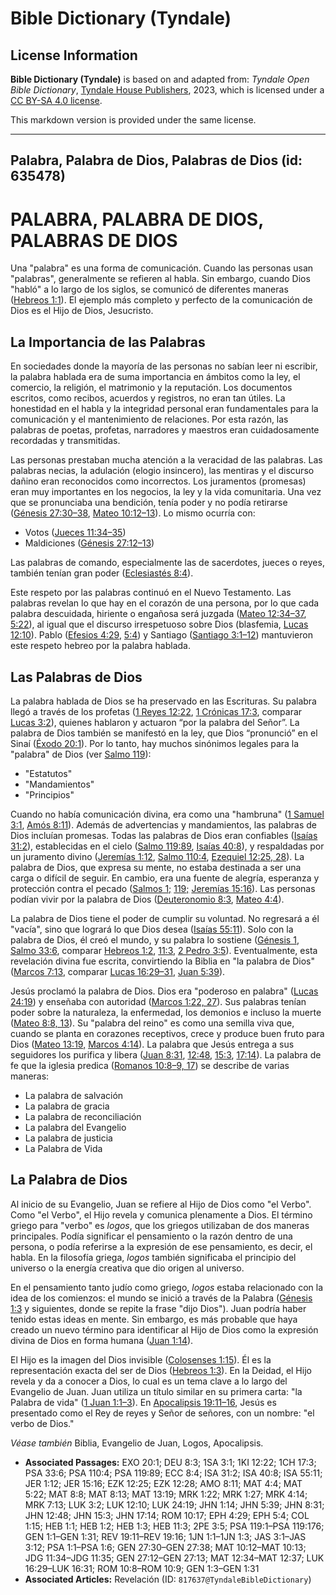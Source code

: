 # Bible Dictionary (Tyndale)

## License Information

**Bible Dictionary (Tyndale)** is based on and adapted from: _Tyndale Open Bible Dictionary_, [Tyndale House Publishers](https://tyndaleopenresources.com/), 2023, which is licensed under a [CC BY-SA 4.0 license](https://creativecommons.org/licenses/by-sa/4.0/legalcode.en).

This markdown version is provided under the same license.



--------------------------------

## Palabra, Palabra de Dios, Palabras de Dios (id: 635478)

PALABRA, PALABRA DE DIOS, PALABRAS DE DIOS
==========================================

Una "palabra" es una forma de comunicación. Cuando las personas usan "palabras", generalmente se refieren al habla. Sin embargo, cuando Dios "habló" a lo largo de los siglos, se comunicó de diferentes maneras ([Hebreos 1:1](https://ref.ly/Heb1:1)). El ejemplo más completo y perfecto de la comunicación de Dios es el Hijo de Dios, Jesucristo.

La Importancia de las Palabras
------------------------------

En sociedades donde la mayoría de las personas no sabían leer ni escribir, la palabra hablada era de suma importancia en ámbitos como la ley, el comercio, la religión, el matrimonio y la reputación. Los documentos escritos, como recibos, acuerdos y registros, no eran tan útiles. La honestidad en el habla y la integridad personal eran fundamentales para la comunicación y el mantenimiento de relaciones. Por esta razón, las palabras de poetas, profetas, narradores y maestros eran cuidadosamente recordadas y transmitidas.

Las personas prestaban mucha atención a la veracidad de las palabras. Las palabras necias, la adulación (elogio insincero), las mentiras y el discurso dañino eran reconocidos como incorrectos. Los juramentos (promesas) eran muy importantes en los negocios, la ley y la vida comunitaria. Una vez que se pronunciaba una bendición, tenía poder y no podía retirarse ([Génesis 27:30–38](https://ref.ly/Gen27:30-Gen27:38), [Mateo 10:12–13](https://ref.ly/Matt10:12-Matt10:13)). Lo mismo ocurría con:

* Votos ([Jueces 11:34–35](https://ref.ly/Judg11:34-Judg11:35))
* Maldiciones ([Génesis 27:12–13](https://ref.ly/Gen27:12-Gen27:13))

Las palabras de comando, especialmente las de sacerdotes, jueces o reyes, también tenían gran poder ([Eclesiastés 8:4](https://ref.ly/Eccl8:4)).

Este respeto por las palabras continuó en el Nuevo Testamento. Las palabras revelan lo que hay en el corazón de una persona, por lo que cada palabra descuidada, hiriente o engañosa será juzgada ([Mateo 12:34–37](https://ref.ly/Matt12:34-Matt12:37), [5:22](https://ref.ly/Matt5:22)), al igual que el discurso irrespetuoso sobre Dios (blasfemia, [Lucas 12:10](https://ref.ly/Luke12:10)). Pablo ([Efesios 4:29](https://ref.ly/Eph4:29), [5:4](https://ref.ly/Eph5:4)) y Santiago ([Santiago 3:1–12](https://ref.ly/Jas3:1-Jas3:12)) mantuvieron este respeto hebreo por la palabra hablada.

Las Palabras de Dios
--------------------

La palabra hablada de Dios se ha preservado en las Escrituras. Su palabra llegó a través de los profetas ([1 Reyes 12:22](https://ref.ly/1Kgs12:22), [1 Crónicas 17:3](https://ref.ly/1Chr17:3), comparar [Lucas 3:2](https://ref.ly/Luke3:2)), quienes hablaron y actuaron “por la palabra del Señor”. La palabra de Dios también se manifestó en la ley, que Dios “pronunció” en el Sinaí ([Éxodo 20:1](https://ref.ly/Exod20:1)). Por lo tanto, hay muchos sinónimos legales para la "palabra" de Dios (ver [Salmo 119](https://ref.ly/Ps119:1-Ps119:176)):

* "Estatutos"
* "Mandamientos"
* "Principios"

Cuando no había comunicación divina, era como una "hambruna" ([1 Samuel 3:1](https://ref.ly/1Sam3:1), [Amós 8:11](https://ref.ly/Amos8:11)). Además de advertencias y mandamientos, las palabras de Dios incluían promesas. Todas las palabras de Dios eran confiables ([Isaías 31:2](https://ref.ly/Isa31:2)), establecidas en el cielo ([Salmo 119:89](https://ref.ly/Ps119:89), [Isaías 40:8](https://ref.ly/Isa40:8)), y respaldadas por un juramento divino ([Jeremías 1:12](https://ref.ly/Jer1:12), [Salmo 110:4](https://ref.ly/Ps110:4), [Ezequiel 12:25, 28](https://ref.ly/Ezek12:25,Ezek12:28)). La palabra de Dios, que expresa su mente, no estaba destinada a ser una carga o difícil de seguir. En cambio, era una fuente de alegría, esperanza y protección contra el pecado ([Salmos 1;](https://ref.ly/Ps1:1-Ps1:6) [119;](https://ref.ly/Ps119:1-Ps119:176) [Jeremías 15:16](https://ref.ly/Jer15:16)). Las personas podían vivir por la palabra de Dios ([Deuteronomio 8:3](https://ref.ly/Deut8:3), [Mateo 4:4](https://ref.ly/Matt4:4)).

La palabra de Dios tiene el poder de cumplir su voluntad. No regresará a él "vacía", sino que logrará lo que Dios desea ([Isaías 55:11](https://ref.ly/Isa55:11)). Solo con la palabra de Dios, él creó el mundo, y su palabra lo sostiene ([Génesis 1](https://ref.ly/Gen1:1-Gen1:31), [Salmo 33:6](https://ref.ly/Ps33:6), comparar [Hebreos 1:2](https://ref.ly/Heb1:2), [11:3](https://ref.ly/Heb11:3), [2 Pedro 3:5](https://ref.ly/2Pet3:5)). Eventualmente, esta revelación divina fue escrita, convirtiendo la Biblia en "la palabra de Dios" ([Marcos 7:13](https://ref.ly/Mark7:13), comparar [Lucas 16:29–31](https://ref.ly/Luke16:29-Luke16:31), [Juan 5:39](https://ref.ly/John5:39)).

Jesús proclamó la palabra de Dios. Dios era "poderoso en palabra" ([Lucas 24:19](https://ref.ly/Luke24:19)) y enseñaba con autoridad ([Marcos 1:22, 27](https://ref.ly/Mark1:22,Mark1:27)). Sus palabras tenían poder sobre la naturaleza, la enfermedad, los demonios e incluso la muerte ([Mateo 8:8, 13](https://ref.ly/Matt8:8,Matt8:13)). Su "palabra del reino" es como una semilla viva que, cuando se planta en corazones receptivos, crece y produce buen fruto para Dios ([Mateo 13:19,](https://ref.ly/Matt13:19) [Marcos 4:14](https://ref.ly/Mark4:14)). La palabra que Jesús entrega a sus seguidores los purifica y libera ([Juan 8:31](https://ref.ly/John8:31), [12:48](https://ref.ly/John12:48), [15:3](https://ref.ly/John15:3), [17:14](https://ref.ly/John17:14)). La palabra de fe que la iglesia predica ([Romanos 10:8](https://ref.ly/Rom10:8-Rom10:9,Rom10:17)[–](https://ref.ly/Rom10:8-Rom10:9)[9, 17](https://ref.ly/Rom10:8-Rom10:9,Rom10:17)) se describe de varias maneras:

* La palabra de salvación
* La palabra de gracia
* La palabra de reconciliación
* La palabra del Evangelio
* La palabra de justicia
* La Palabra de Vida

La Palabra de Dios
------------------

Al inicio de su Evangelio, Juan se refiere al Hijo de Dios como "el Verbo". Como "el Verbo", el Hijo revela y comunica plenamente a Dios. El término griego para "verbo" es *logos*, que los griegos utilizaban de dos maneras principales. Podía significar el pensamiento o la razón dentro de una persona, o podía referirse a la expresión de ese pensamiento, es decir, el habla. En la filosofía griega, *logos* también significaba el principio del universo o la energía creativa que dio origen al universo.

En el pensamiento tanto judío como griego, *logos* estaba relacionado con la idea de los comienzos: el mundo se inició a través de la Palabra ([Génesis 1:3](https://ref.ly/Gen1:3-Gen1:31) y siguientes, donde se repite la frase "dijo Dios"). Juan podría haber tenido estas ideas en mente. Sin embargo, es más probable que haya creado un nuevo término para identificar al Hijo de Dios como la expresión divina de Dios en forma humana ([Juan 1:14](https://ref.ly/John1:14)).

El Hijo es la imagen del Dios invisible ([Colosenses 1:15](https://ref.ly/Col1:15)). Él es la representación exacta del ser de Dios ([Hebreos 1:3](https://ref.ly/Heb1:3)). En la Deidad, el Hijo revela y da a conocer a Dios, lo cual es un tema clave a lo largo del Evangelio de Juan. Juan utiliza un título similar en su primera carta: "la Palabra de vida" ([1 Juan 1:1–3](https://ref.ly/1John1:1-1John1:3)). En [Apocalipsis 19:11–16](https://ref.ly/Rev19:11-Rev19:16), Jesús es presentado como el Rey de reyes y Señor de señores, con un nombre: "el verbo de Dios."

*Véase también* Biblia, Evangelio de Juan, Logos, Apocalipsis.

* **Associated Passages:** EXO 20:1; DEU 8:3; 1SA 3:1; 1KI 12:22; 1CH 17:3; PSA 33:6; PSA 110:4; PSA 119:89; ECC 8:4; ISA 31:2; ISA 40:8; ISA 55:11; JER 1:12; JER 15:16; EZK 12:25; EZK 12:28; AMO 8:11; MAT 4:4; MAT 5:22; MAT 8:8; MAT 8:13; MAT 13:19; MRK 1:22; MRK 1:27; MRK 4:14; MRK 7:13; LUK 3:2; LUK 12:10; LUK 24:19; JHN 1:14; JHN 5:39; JHN 8:31; JHN 12:48; JHN 15:3; JHN 17:14; ROM 10:17; EPH 4:29; EPH 5:4; COL 1:15; HEB 1:1; HEB 1:2; HEB 1:3; HEB 11:3; 2PE 3:5; PSA 119:1–PSA 119:176; GEN 1:1–GEN 1:31; REV 19:11–REV 19:16; 1JN 1:1–1JN 1:3; JAS 3:1–JAS 3:12; PSA 1:1–PSA 1:6; GEN 27:30–GEN 27:38; MAT 10:12–MAT 10:13; JDG 11:34–JDG 11:35; GEN 27:12–GEN 27:13; MAT 12:34–MAT 12:37; LUK 16:29–LUK 16:31; ROM 10:8–ROM 10:9; GEN 1:3–GEN 1:31
* **Associated Articles:** Revelación (ID: `817637@TyndaleBibleDictionary`)

